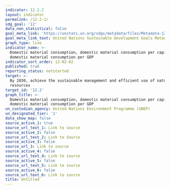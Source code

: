 ```yaml
---
indicator: 12.2.2
layout: indicator
permalink: /12-2-2/
sdg_goal: '12'
data_non_statistical: false
goal_meta_link: 'https://unstats.un.org/sdgs/metadata/files/Metadata-12-02-02.pdf'
goal_meta_link_text: United Nations Sustainable Development Goals Metadata (PDF 783 KB)
graph_type: line
indicator_name: >-
  Domestic material consumption, domestic material consumption per capita, and
  domestic material consumption per GDP
indicator_sort_order: 12-02-02
published: true
reporting_status: notstarted
target: >-
  By 2030, achieve the sustainable management and efficient use of natural
  resources
target_id: '12.2'
graph_title: >-
  Domestic material consumption, domestic material consumption per capita, and
  domestic material consumption per GDP
un_custodian_agency: United Nations Environment Programme (UNEP)
un_designated_tier: '1'
data_show_map: false
source_active_1: true
source_url_text_1: Link to source
source_active_2: false
source_url_text_2: Link to Source
source_active_3: false
source_url_3: Link to source
source_active_4: false
source_url_text_4: Link to source
source_active_5: false
source_url_text_5: Link to source
source_active_6: false
source_url_text_6: Link to source
title: Untitled
---
```

